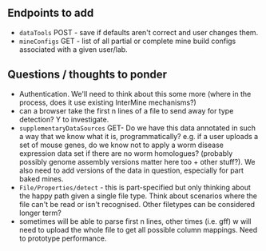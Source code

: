 ## Endpoints to add


- `dataTools` POST - save if defaults aren't correct and user changes them.
- `mineConfigs` GET - list of all partial or complete mine build configs associated with a given user/lab.

## Questions / thoughts to ponder

- Authentication. We'll need to think about this some more (where in the process, does it use existing InterMine mechanisms?)
- can a browser take the first n lines of a file to send away for type detection? Y to investigate.
- `supplementaryDataSources` GET- Do we have this data annotated in such a way that we know what it is, programmatically? e.g. if a user uploads a set of mouse genes, do we know not to apply a worm disease expression data set if there are no worm homologues? (probably possibly genome assembly versions matter here too + other stuff?). We also need to add versions of the data in question, especially for part baked mines.
- `File/Properties/detect` - this is part-specified but only thinking about the happy path given a single file type. Think about scenarios where the file can't be read or isn't recognised. Other filetypes can be considered longer term?
- sometimes will be able to parse first n lines, other times (i.e. gff) w will need to upload the whole file to get all possible column mappings. Need to prototype performance. 
